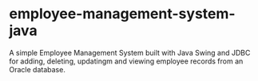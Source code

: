 # employee-management-system-java 
A simple Employee Management System built with Java Swing and JDBC for adding, deleting, updatingm and viewing employee records from an Oracle database.
 
  
